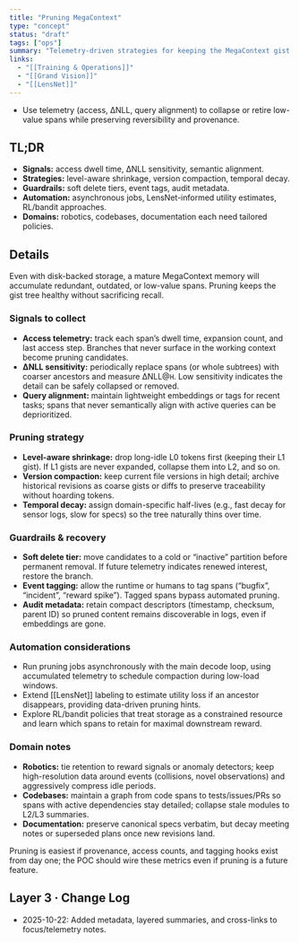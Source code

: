 ```yaml
---
title: "Pruning MegaContext"
type: "concept"
status: "draft"
tags: ["ops"]
summary: "Telemetry-driven strategies for keeping the MegaContext gist tree compact without losing valuable detail."
links:
  - "[[Training & Operations]]"
  - "[[Grand Vision]]"
  - "[[LensNet]]"
---
```


- Use telemetry (access, ΔNLL, query alignment) to collapse or retire low-value spans while preserving reversibility and provenance.

## TL;DR
- **Signals:** access dwell time, ΔNLL sensitivity, semantic alignment.
- **Strategies:** level-aware shrinkage, version compaction, temporal decay.
- **Guardrails:** soft delete tiers, event tags, audit metadata.
- **Automation:** asynchronous jobs, LensNet-informed utility estimates, RL/bandit approaches.
- **Domains:** robotics, codebases, documentation each need tailored policies.

## Details

Even with disk-backed storage, a mature MegaContext memory will accumulate redundant, outdated, or low-value spans. Pruning keeps the gist tree healthy without sacrificing recall.

### Signals to collect

- **Access telemetry:** track each span’s dwell time, expansion count, and last access step. Branches that never surface in the working context become pruning candidates.
- **ΔNLL sensitivity:** periodically replace spans (or whole subtrees) with coarser ancestors and measure ΔNLL@`H`. Low sensitivity indicates the detail can be safely collapsed or removed.
- **Query alignment:** maintain lightweight embeddings or tags for recent tasks; spans that never semantically align with active queries can be deprioritized.

### Pruning strategy

- **Level-aware shrinkage:** drop long-idle L0 tokens first (keeping their L1 gist). If L1 gists are never expanded, collapse them into L2, and so on.
- **Version compaction:** keep current file versions in high detail; archive historical revisions as coarse gists or diffs to preserve traceability without hoarding tokens.
- **Temporal decay:** assign domain-specific half-lives (e.g., fast decay for sensor logs, slow for specs) so the tree naturally thins over time.

### Guardrails & recovery

- **Soft delete tier:** move candidates to a cold or “inactive” partition before permanent removal. If future telemetry indicates renewed interest, restore the branch.
- **Event tagging:** allow the runtime or humans to tag spans (“bugfix”, “incident”, “reward spike”). Tagged spans bypass automated pruning.
- **Audit metadata:** retain compact descriptors (timestamp, checksum, parent ID) so pruned content remains discoverable in logs, even if embeddings are gone.

### Automation considerations

- Run pruning jobs asynchronously with the main decode loop, using accumulated telemetry to schedule compaction during low-load windows.
- Extend [[LensNet]] labeling to estimate utility loss if an ancestor disappears, providing data-driven pruning hints.
- Explore RL/bandit policies that treat storage as a constrained resource and learn which spans to retain for maximal downstream reward.

### Domain notes

- **Robotics:** tie retention to reward signals or anomaly detectors; keep high-resolution data around events (collisions, novel observations) and aggressively compress idle periods.
- **Codebases:** maintain a graph from code spans to tests/issues/PRs so spans with active dependencies stay detailed; collapse stale modules to L2/L3 summaries.
- **Documentation:** preserve canonical specs verbatim, but decay meeting notes or superseded plans once new revisions land.

Pruning is easiest if provenance, access counts, and tagging hooks exist from day one; the POC should wire these metrics even if pruning is a future feature.

## Layer 3 · Change Log
- 2025-10-22: Added metadata, layered summaries, and cross-links to focus/telemetry notes.
